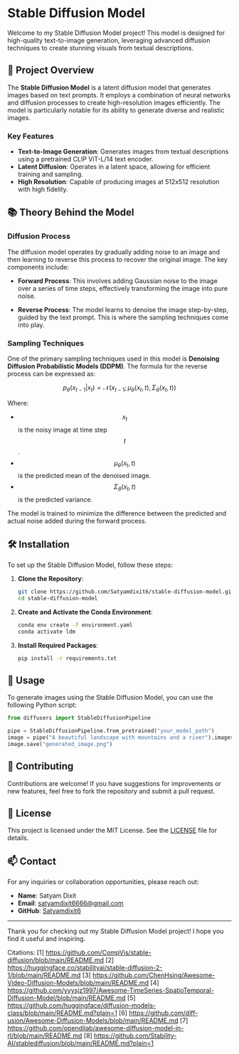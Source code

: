# Stable Diffusion Model

Welcome to my Stable Diffusion Model project! This model is designed for high-quality text-to-image generation, leveraging advanced diffusion techniques to create stunning visuals from textual descriptions.

## 🚀 Project Overview

The **Stable Diffusion Model** is a latent diffusion model that generates images based on text prompts. It employs a combination of neural networks and diffusion processes to create high-resolution images efficiently. The model is particularly notable for its ability to generate diverse and realistic images.

### Key Features

- **Text-to-Image Generation**: Generates images from textual descriptions using a pretrained CLIP ViT-L/14 text encoder.
- **Latent Diffusion**: Operates in a latent space, allowing for efficient training and sampling.
- **High Resolution**: Capable of producing images at 512x512 resolution with high fidelity.

## 📚 Theory Behind the Model

### Diffusion Process

The diffusion model operates by gradually adding noise to an image and then learning to reverse this process to recover the original image. The key components include:

- **Forward Process**: This involves adding Gaussian noise to the image over a series of time steps, effectively transforming the image into pure noise.
  
- **Reverse Process**: The model learns to denoise the image step-by-step, guided by the text prompt. This is where the sampling techniques come into play.

### Sampling Techniques

One of the primary sampling techniques used in this model is **Denoising Diffusion Probabilistic Models (DDPM)**. The formula for the reverse process can be expressed as:

$$
p_{\theta}(x_{t-1} | x_t) = \mathcal{N}(x_{t-1}; \mu_{\theta}(x_t, t), \Sigma_{\theta}(x_t, t))
$$

Where:
- $$x_t$$ is the noisy image at time step $$t$$.
- $$\mu_{\theta}(x_t, t)$$ is the predicted mean of the denoised image.
- $$\Sigma_{\theta}(x_t, t)$$ is the predicted variance.

The model is trained to minimize the difference between the predicted and actual noise added during the forward process.

## 🛠️ Installation

To set up the Stable Diffusion Model, follow these steps:

1. **Clone the Repository**:

   ```bash
   git clone https://github.com/Satyamdixit6/stable-diffusion-model.git
   cd stable-diffusion-model
   ```

2. **Create and Activate the Conda Environment**:

   ```bash
   conda env create -f environment.yaml
   conda activate ldm
   ```

3. **Install Required Packages**:

   ```bash
   pip install -r requirements.txt
   ```

## 🎨 Usage

To generate images using the Stable Diffusion Model, you can use the following Python script:

```python
from diffusers import StableDiffusionPipeline

pipe = StableDiffusionPipeline.from_pretrained("your_model_path")
image = pipe("A beautiful landscape with mountains and a river").images[0]
image.save("generated_image.png")
```

## 🤝 Contributing

Contributions are welcome! If you have suggestions for improvements or new features, feel free to fork the repository and submit a pull request.

## 📄 License

This project is licensed under the MIT License. See the [LICENSE](LICENSE) file for details.

## 📫 Contact

For any inquiries or collaboration opportunities, please reach out:

- **Name**: Satyam Dixit
- **Email**: satyamdixit6666@gmail.com
- **GitHub**: [Satyamdixit6](https://github.com/Satyamdixit6)

---

Thank you for checking out my Stable Diffusion Model project! I hope you find it useful and inspiring.

Citations:
[1] https://github.com/CompVis/stable-diffusion/blob/main/README.md
[2] https://huggingface.co/stabilityai/stable-diffusion-2-1/blob/main/README.md
[3] https://github.com/ChenHsing/Awesome-Video-Diffusion-Models/blob/main/README.md
[4] https://github.com/yyysjz1997/Awesome-TimeSeries-SpatioTemporal-Diffusion-Model/blob/main/README.md
[5] https://github.com/huggingface/diffusion-models-class/blob/main/README.md?plain=1
[6] https://github.com/diff-usion/Awesome-Diffusion-Models/blob/main/README.md
[7] https://github.com/opendilab/awesome-diffusion-model-in-rl/blob/main/README.md
[8] https://github.com/Stability-AI/stablediffusion/blob/main/README.md?plain=1
